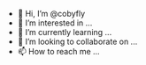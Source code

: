 - 👋 Hi, I’m @cobyfly
- 👀 I’m interested in ...
- 🌱 I’m currently learning ...
- 💞️ I’m looking to collaborate on ...
- 📫 How to reach me ...

<!---
cobyfly/cobyfly is a ✨ special ✨ repository because its `README.md` (this file) appears on your GitHub profile.
You can click the Preview link to take a look at your changes.
--->
